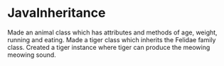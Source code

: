 # JavaInheritance
Made an animal class which has attributes and methods of age, weight, running and eating. 
Made a tiger class which inherits the Felidae family class.
Created a tiger instance where tiger can produce the meowing meowing sound. 
